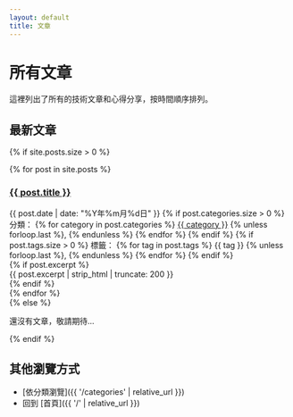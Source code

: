 ```yaml
---
layout: default
title: 文章
---
```


# 所有文章

這裡列出了所有的技術文章和心得分享，按時間順序排列。

## 最新文章

{% if site.posts.size > 0 %}
<div class="posts-list">
{% for post in site.posts %}
  <article class="post-item">
    <h3><a href="{{ post.url | relative_url }}">{{ post.title }}</a></h3>
    <div class="post-meta">
      <span class="post-date">{{ post.date | date: "%Y年%m月%d日" }}</span>
      {% if post.categories.size > 0 %}
        <span class="post-categories">
          分類：
          {% for category in post.categories %}
            <a href="{{ '/category/' | append: category | downcase | append: '/' | relative_url }}" class="category-link">{{ category }}</a>
            {% unless forloop.last %}, {% endunless %}
          {% endfor %}
        </span>
      {% endif %}
      {% if post.tags.size > 0 %}
        <span class="post-tags">
          標籤：
          {% for tag in post.tags %}
            <span class="tag">{{ tag }}</span>
            {% unless forloop.last %}, {% endunless %}
          {% endfor %}
        </span>
      {% endif %}
    </div>
    {% if post.excerpt %}
      <div class="post-excerpt">
        {{ post.excerpt | strip_html | truncate: 200 }}
      </div>
    {% endif %}
  </article>
{% endfor %}
</div>
{% else %}
<p>還沒有文章，敬請期待...</p>
{% endif %}

## 其他瀏覽方式

- [依分類瀏覽]({{ '/categories' | relative_url }})
- 回到 [首頁]({{ '/' | relative_url }})